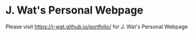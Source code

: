 # J. Wat's Personal Webpage
Please visit https://j-wat.github.io/portfolio/ for J. Wat's Personal Webpage
